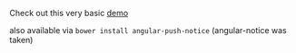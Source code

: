 Check out this very basic [demo](http://outlawandy.github.io/angular-notice)

also available via `bower install angular-push-notice`  (angular-notice was taken)